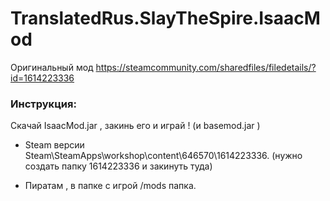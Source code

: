 # TranslatedRus.SlayTheSpire.IsaacMod

Оригинальный мод https://steamcommunity.com/sharedfiles/filedetails/?id=1614223336

### Инструкция:
Скачай IsaacMod.jar , закинь его и играй ! (и basemod.jar )

- Steam версии Steam\SteamApps\workshop\content\646570\1614223336. (нужно создать папку 1614223336 и закинуть туда)

- Пиратам , в папке с игрой /mods папка.
